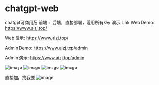 # chatgpt-web
chatgpt可商用版 前端 + 后端，直接部署，适用所有key
演示
Link
Web Demo: https://www.aizj.top/

Web 演示: https://www.aizj.top/

Admin Demo: https://www.aizj.top/admin

Admin 演示: https://www.aizj.top/admin

![image](https://github.com/WuLiMing-17/chatgpt-web/assets/76948164/5a6afd02-9509-48ab-8c00-23298408f170)
![image](https://github.com/WuLiMing-17/chatgpt-web/assets/76948164/a4de5294-57ed-49d6-82f5-75f7bfcf4e4a)
![image](https://github.com/WuLiMing-17/chatgpt-web/assets/76948164/c59d1645-3043-4073-8a71-065e660f4c75)
![image](https://github.com/WuLiMing-17/chatgpt-web/assets/76948164/8e84a384-6c89-4971-9b30-ec09cf1451f7)


直接加，找我要
![image](https://github.com/WuLiMing-17/chatgpt-web/assets/76948164/663112a1-b1fa-4e65-9713-9fa8c413135f)


